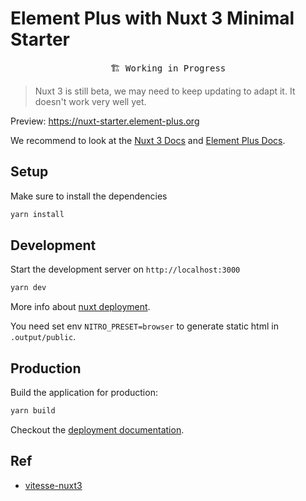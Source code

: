 # Element Plus with Nuxt 3 Minimal Starter

<pre align="center">
🏗 Working in Progress
</pre>

> Nuxt 3 is still beta, we may need to keep updating to adapt it.
> It doesn't work very well yet.

Preview: <https://nuxt-starter.element-plus.org>

We recommend to look at the [Nuxt 3 Docs](https://v3.nuxtjs.org) and [Element Plus Docs](https://element-plus.org/).

## Setup

Make sure to install the dependencies

```bash
yarn install
```

## Development

Start the development server on `http://localhost:3000`

```bash
yarn dev
```

More info about [nuxt deployment](https://v3.nuxtjs.org/docs/deployment/presets).

You need set env `NITRO_PRESET=browser` to generate static html in `.output/public`.

## Production

Build the application for production:

```bash
yarn build
```

Checkout the [deployment documentation](https://v3.nuxtjs.org/docs/deployment).

## Ref

- [vitesse-nuxt3](https://github.com/antfu/vitesse-nuxt3)
